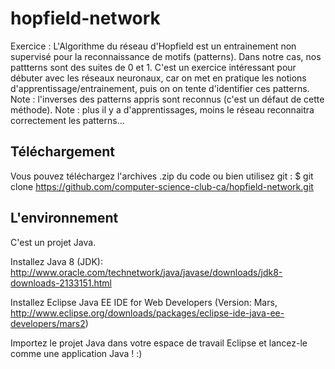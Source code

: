 # hopfield-network
Exercice : L'Algorithme du réseau d'Hopfield est un entrainement non supervisé pour la
reconnaissance de motifs (patterns). Dans notre cas, nos pattterns sont des suites de 0 et 1.
C'est un exercice intéressant pour débuter avec les réseaux neuronaux, car on met en
pratique les notions d'apprentissage/entrainement, puis on on tente d'identifier ces patterns. 
Note : l'inverses des patterns appris sont reconnus (c'est un défaut de cette méthode). 
Note : plus il y a d'apprentissages, moins le réseau reconnaitra correctement les patterns...

## Téléchargement
Vous pouvez téléchargez l'archives .zip du code ou bien utilisez git : 
$ git clone https://github.com/computer-science-club-ca/hopfield-network.git

## L'environnement
C'est un projet Java.

Installez Java 8 (JDK): http://www.oracle.com/technetwork/java/javase/downloads/jdk8-downloads-2133151.html

Installez Eclipse Java EE IDE for Web Developers (Version: Mars, http://www.eclipse.org/downloads/packages/eclipse-ide-java-ee-developers/mars2)

Importez le projet Java dans votre espace de travail Eclipse et lancez-le comme une application Java ! :)
